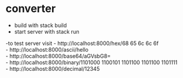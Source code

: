 # converter

- build with stack build
- start server with stack run

-to test server visit 
    - http://localhost:8000/hex/68 65 6c 6c 6f  
    - http://localhost:8000/ascii/hello  
    - http://localhost:8000/base64/aGVsbG8=  
    - http://localhost:8000/binary/1101000 1100101 1101100 1101100 1101111  
    - http://localhost:8000/decimal/12345  
